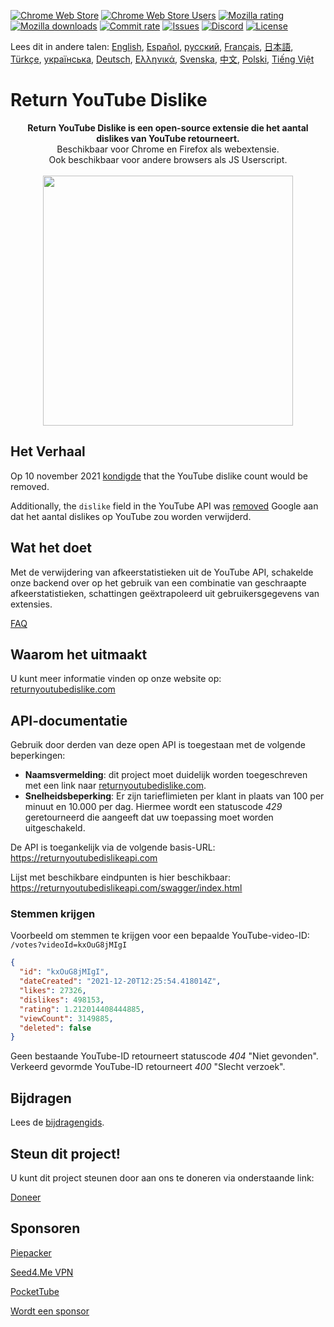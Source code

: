 [![Chrome Web Store](https://img.shields.io/chrome-web-store/stars/gebbhagfogifgggkldgodflihgfeippi?label=Chrome%20Rating&style=flat&logo=google)](https://chrome.google.com/webstore/detail/youtube-dislike-button/gebbhagfogifgggkldgodflihgfeippi/)
[![Chrome Web Store Users](https://img.shields.io/chrome-web-store/users/gebbhagfogifgggkldgodflihgfeippi?label=Chrome%20Users&style=flat&logo=google)](https://chrome.google.com/webstore/detail/youtube-dislike-button/gebbhagfogifgggkldgodflihgfeippi/)
[![Mozilla rating](https://img.shields.io/amo/stars/return-youtube-dislikes?label=Firefox%20Rating&style=flat&logo=firefox)](https://addons.mozilla.org/en-US/firefox/addon/return-youtube-dislikes/)
[![Mozilla downloads](https://img.shields.io/amo/users/return-youtube-dislikes?label=Firefox%20Users&style=flat&logo=firefox)](https://addons.mozilla.org/en-US/firefox/addon/return-youtube-dislikes/)
[![Commit rate](https://img.shields.io/github/commit-activity/m/Anarios/return-youtube-dislike?label=Commits&style=flat)](https://github.com/Anarios/return-youtube-dislike/commits/main)
[![Issues](https://img.shields.io/github/issues/Anarios/return-youtube-dislike?style=flat&label=Issues)](https://github.com/Anarios/return-youtube-dislike/issues)
[![Discord](https://img.shields.io/discord/909435648170160229?label=Discord&style=flat&logo=discord)](https://discord.gg/UMxyMmCgfF)
[![License](https://img.shields.io/badge/License-GPLv3-blue.svg?style=flat)](https://github.com/Anarios/return-youtube-dislike/blob/main/LICENSE)

Lees dit in andere talen: [English](README.md), [Español](READMEes.md), [русский](READMEru.md), [Français](READMEfr.md), [日本語](READMEja.md), [Türkçe](READMEtr.md), [українська](READMEuk.md), [Deutsch](READMEde.md), [Ελληνικά](READMEgr.md), [Svenska](READMEsv.md), [中文](READMEcn.md), [Polski](READMEpl.md), [Tiếng Việt](READMEvi.md)


# Return YouTube Dislike

<p align="center">
    <b>Return YouTube Dislike is een open-source extensie die het aantal dislikes van YouTube retourneert.</b><br>
    Beschikbaar voor Chrome en Firefox als webextensie.<br>
    Ook beschikbaar voor andere browsers als JS Userscript.<br><br>
    <img width="400px" src="https://user-images.githubusercontent.com/18729296/141743755-2be73297-250e-4cd1-ac93-8978c5a39d10.png"/>
</p>

## Het Verhaal

Op 10 november 2021 [kondigde](https://blog.youtube/news-and-events/update-to-youtube/) that the YouTube dislike count would be removed.

Additionally, the `dislike` field in the YouTube API was [removed](https://support.google.com/youtube/thread/134791097/update-to-youtube-dislike-counts) Google aan dat het aantal dislikes op YouTube zou worden verwijderd.

## Wat het doet

Met de verwijdering van afkeerstatistieken uit de YouTube API, schakelde onze backend over op het gebruik van een combinatie van geschraapte afkeerstatistieken, schattingen geëxtrapoleerd uit gebruikersgegevens van extensies.

[FAQ](https://github.com/Anarios/return-youtube-dislike/blob/main/Docs/FAQ.md)

## Waarom het uitmaakt

U kunt meer informatie vinden op onze website op: [returnyoutubedislike.com](https://www.returnyoutubedislike.com/)

## API-documentatie

Gebruik door derden van deze open API is toegestaan ​​met de volgende beperkingen:

- **Naamsvermelding**: dit project moet duidelijk worden toegeschreven met een link naar [returnyoutubedislike.com](https://returnyoutubedislike.com/).
- **Snelheidsbeperking**: Er zijn tarieflimieten per klant in plaats van 100 per minuut en 10.000 per dag. Hiermee wordt een statuscode _429_ geretourneerd die aangeeft dat uw toepassing moet worden uitgeschakeld.

De API is toegankelijk via de volgende basis-URL:
https://returnyoutubedislikeapi.com

Lijst met beschikbare eindpunten is hier beschikbaar:
https://returnyoutubedislikeapi.com/swagger/index.html

### Stemmen krijgen

Voorbeeld om stemmen te krijgen voor een bepaalde YouTube-video-ID:
`/votes?videoId=kxOuG8jMIgI`

```json
{
  "id": "kxOuG8jMIgI",
  "dateCreated": "2021-12-20T12:25:54.418014Z",
  "likes": 27326,
  "dislikes": 498153,
  "rating": 1.212014408444885,
  "viewCount": 3149885,
  "deleted": false
}
```

Geen bestaande YouTube-ID retourneert statuscode _404_ "Niet gevonden".
Verkeerd gevormde YouTube-ID retourneert _400_ "Slecht verzoek".

<!---
## API documentation

You can view all documentation on our website.
[https://returnyoutubedislike.com/docs/](https://returnyoutubedislike.com/docs/) -->

## Bijdragen

Lees de [bijdragengids](https://github.com/Anarios/return-youtube-dislike/blob/main/CONTRIBUTING.md).

## Steun dit project!

U kunt dit project steunen door aan ons te doneren via onderstaande link:

[Doneer](https://returnyoutubedislike.com/donate)

## Sponsoren

[Piepacker](https://piepacker.com)

[Seed4.Me VPN](https://www.seed4.me/users/register?gift=ReturnYoutubeDislike)

[PocketTube](https://yousub.info/?utm_source=returnyoutubedislike)

[Wordt een sponsor](https://www.patreon.com/join/returnyoutubedislike/checkout?rid=8008601)
